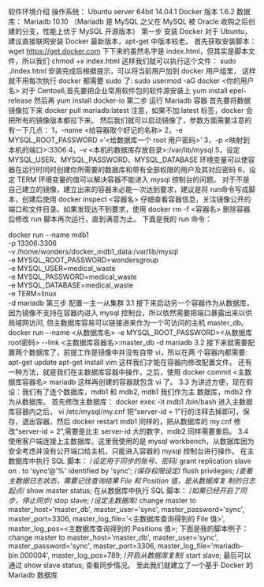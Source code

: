 软件环境介绍
操作系统：	Ubuntu server 64bit 14.04.1
Docker 		版本 1.6.2
数据库：	Mariadb 10.10 （Mariadb 是 MySQL 之父在 MySQL 被 Oracle 收购之后创建的分支，性能上优于 MySQL 开源版本）
第一步 安装 Docker
对于 Ubuntu，建议直接联网安装 Docker 最新版本，apt-get 中版本较老。
首先获取安装脚本：							wget https://get.docker.com
下下来的虽然名字是 index.html，但其实是脚本文件，所以我们		chmod +x index.html
这样我们就可以执行这个文件：						sudo ./index.html
安装完成后根据提示，可以将当前用户加到 docker 用户组里，
这样就不用每次执行 docker 都需要 sudo 了:				sudo usermod -aG docker <你的用户名>
对于 Centos6,首先要把企业常用软件包的软件源安装上			yum install epel-release
然后再									yum install docker-io
第二步 运行 Mariadb 容器
首先要将数据镜像拉下来							docker pull mariadb:latest
注意，如果不加:latest 标签，docker 会把所有的镜像版本都拉下来。
然后我们就可以启动镜像了，参数方面需要注意的有一下几点：
1，-name <给容器取个好记的名称>
2，-e MYSQL_ROOT_PASSWORD =‘<给数据库一个 root 用户密码>’
3，-p <映射到本机的端口>:3306
4，-v <本机的数据库存放目录>:/var/lib/mysql
5，设定 MYSQL_USER、MYSQL_PASSWORD、MYSQL_DATABASE 环境变量可以使容器在运行时同时创建你所需要的数据库和带有全部权限的用户及其对应密码
6，设定 TERM 环境变量的值可以解决容器不能进入 mysql 控制台的问题。
对于不是自己建立的镜像，建立出来的容器未必能一次达到要求，建议是将 run命令写成脚本，创建后使用
docker inspect <容器名>
仔细查看容器信息，关注镜像公开的端口和文件目录。如果发现达不到要求，使用	docker rm -f <容器名>
删除容器后修改 run 脚本再次运行，直到满意为止。
下面是我的 run 命令：

docker run --name mdb1 \
-p 13306:3306 \
-v /home/wonders/docker_mdb1_data:/var/lib/mysql \
-e MYSQL_ROOT_PASSWORD=wondersgroup \
-e MYSQL_USER=medical_waste \
-e MYSQL_PASSWORD=medical_waste \
-e MYSQL_DATABASE=medical_waste \
-e TERM=linux \
-d mariadb
第三步 配置一主一从集群
3.1
接下来启动另一个容器作为从数据库， 
因为镜像不支持在容器内进入 mysql 控制台，所以依然需要把端口暴露出来以供局域网访问,
但主数据库容易可以链接进来作为一个可访问的主机 master_db。
		docker run --name <从数据库名> -e MYSQL_ROOT_PASSWORD=<从数据库 root密码> --link <主数据库容器名>:master_db -d mariadb
3.2
接下来就需要配置两个数据库了，前提工作是镜像中并没有自带 vi，所以在两
个容器内都需要:
apt-get update
apt-get install vim
这样我们才能在容器内修改配置文件。
还有一种方法，就是我们在主数据库容器中操作，之后，使用
docker commit <主数据库容器名> mariadb
这样再创建的容器就包含 vi 了。
3.3
为讲述方便，现在假设：我们有了连个数据库，mdb1 和 mdb2, mdb1 我们作为主
数据库，mdb2 作为从数据库。
首先修改主数据库：
docker exec -it mdb1 /bin/bash
进入主数据库容器内之后，
vi /etc/mysql/my.cnf
把“server-id = 1”行的注释去掉即可，保存，退出容器，然后
docker restart mdb1
同样的，把从数据库的 my.cnf 修改“server-id = 2”,需要是比主 server-id
大的数字，mdb2 同样需要重启。
3.4
使用客户端连接上主数据库，这里我使用的是 mysql workbench，从数据库因为
安全考虑并没有公开端口给主机，只能进入容器的 mysql 控制台进行操作。
在主数据库中执行 SQL 脚本：
/*设定用于同步的账号、密码*/
grant replication slave on *.* to ‘sync’@'%' identified by 'sync';
/*保存权限设定*/
flush privileges;
/*查看主数据日志状态，需要记住查询结果 File 和 Position 值，是从数据库复
制的日志起点*/
show master status;
在从数据库中执行 SQL 脚本：
/*如果已经开启了同步，停止同步*/
stop slave;
/*设定主数据库*/
change master to
master_host='master_db',
master_user='sync',
master_password='sync',
master_port=3306,
master_log_file='<主数据库查询得到的 File 值>',
master_log_pos=<主数据库查询得到的 Positions 值>;
下面是我的脚本例子：
change master to
master_host='master_db',
master_user='sync',
master_password='sync',
master_port=3306,
master_log_file='mariadb-bin.000004',
master_log_pos=789;
/*开启从数据库复制*/
start slave;
最后可以通过
show slave status;
查看同步情况。
至此我们就建立了一个基于 Docker 的 Mariadb 数据库
